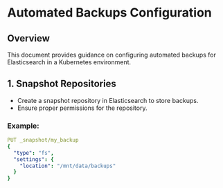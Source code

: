 # Automated Backups Configuration

## Overview

This document provides guidance on configuring automated backups for Elasticsearch in a Kubernetes environment.

## 1. Snapshot Repositories

- Create a snapshot repository in Elasticsearch to store backups.
- Ensure proper permissions for the repository.

### Example:

```yaml
PUT _snapshot/my_backup
{
  "type": "fs",
  "settings": {
    "location": "/mnt/data/backups"
  }
}
